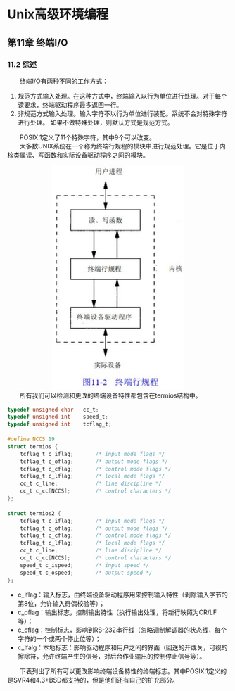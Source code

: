 # Unix高级环境编程
## 第11章 终端I/O
### 11.2 综述
&emsp;&emsp;终端I/O有两种不同的工作方式：  
1. 规范方式输入处理。在这种方式中，终端输入以行为单位进行处理。对于每个读要求，终端驱动程序最多返回一行。  
2. 非规范方式输入处理。输入字符不以行为单位进行装配。系统不会对特殊字符进行处理。
如果不做特殊处理，则默认方式是规范方式。  

&emsp;&emsp;POSIX.1定义了11个特殊字符，其中9个可以改变。  
&emsp;&emsp;大多数UNIX系统在一个称为终端行规程的模块中进行规范处理。它是位于内核类属读、写函数和实际设备驱动程序之间的模块。  
<div align=center>
<img src="Unix高级环境编程_images/1102_终端行规程.svg" width="300">
</div>
&emsp;&emsp;所有我们可以检测和更改的终端设备特性都包含在termios结构中。  

```c
typedef unsigned char   cc_t;
typedef unsigned int    speed_t;
typedef unsigned int    tcflag_t;

#define NCCS 19
struct termios {
    tcflag_t c_iflag;       /* input mode flags */
    tcflag_t c_oflag;       /* output mode flags */
    tcflag_t c_cflag;       /* control mode flags */
    tcflag_t c_lflag;       /* local mode flags */
    cc_t c_line;            /* line discipline */
    cc_t c_cc[NCCS];        /* control characters */
};

struct termios2 {
    tcflag_t c_iflag;       /* input mode flags */
    tcflag_t c_oflag;       /* output mode flags */
    tcflag_t c_cflag;       /* control mode flags */
    tcflag_t c_lflag;       /* local mode flags */
    cc_t c_line;            /* line discipline */
    cc_t c_cc[NCCS];        /* control characters */
    speed_t c_ispeed;       /* input speed */
    speed_t c_ospeed;       /* output speed */
};
```
* c_iflag：输入标志，由终端设备驱动程序用来控制输入特性（剥除输入字节的第8位，允许输入奇偶校验等）；
* c_oflag：输出标志，控制输出特性（执行输出处理，将新行映照为CR/LF等）；
* c_cflag：控制标志，影响到RS-232串行线（忽略调制解调器的状态线，每个字符的一个或两个停止位等）；
* c_lfalg：本地标志：影响驱动程序和用户之间的界面（回送的开或关，可视的擦除符，允许终端产生的信号，对后台作业输出的控制停止信号等）。  
  
&emsp;&emsp;下表列出了所有可以更改影响终端设备特性的终端标志。其中POSIX.1定义的是SVR4和4.3+BSD都支持的，但是他们还有自己的扩充部分。
